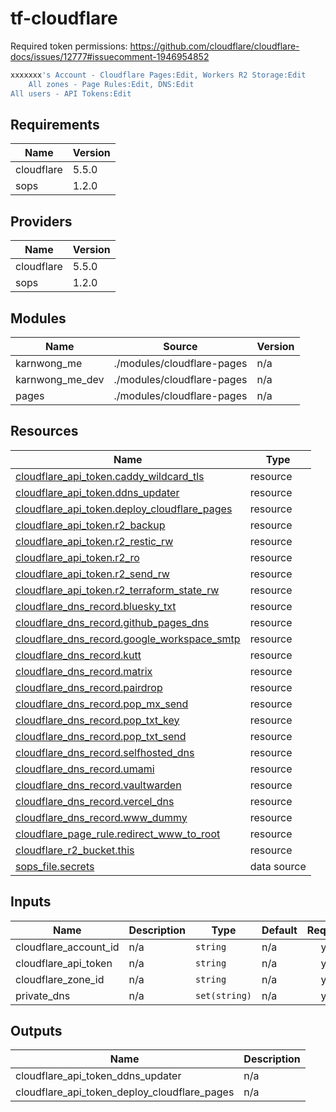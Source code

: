 # tf-cloudflare

Required token permissions: <https://github.com/cloudflare/cloudflare-docs/issues/12777#issuecomment-1946954852>

```bash
xxxxxxx's Account - Cloudflare Pages:Edit, Workers R2 Storage:Edit
    All zones - Page Rules:Edit, DNS:Edit
All users - API Tokens:Edit
```

<!-- BEGIN_TF_DOCS -->
## Requirements

| Name | Version |
|------|---------|
| cloudflare | 5.5.0 |
| sops | 1.2.0 |

## Providers

| Name | Version |
|------|---------|
| cloudflare | 5.5.0 |
| sops | 1.2.0 |

## Modules

| Name | Source | Version |
|------|--------|---------|
| karnwong\_me | ./modules/cloudflare-pages | n/a |
| karnwong\_me\_dev | ./modules/cloudflare-pages | n/a |
| pages | ./modules/cloudflare-pages | n/a |

## Resources

| Name | Type |
|------|------|
| [cloudflare_api_token.caddy_wildcard_tls](https://registry.terraform.io/providers/cloudflare/cloudflare/5.5.0/docs/resources/api_token) | resource |
| [cloudflare_api_token.ddns_updater](https://registry.terraform.io/providers/cloudflare/cloudflare/5.5.0/docs/resources/api_token) | resource |
| [cloudflare_api_token.deploy_cloudflare_pages](https://registry.terraform.io/providers/cloudflare/cloudflare/5.5.0/docs/resources/api_token) | resource |
| [cloudflare_api_token.r2_backup](https://registry.terraform.io/providers/cloudflare/cloudflare/5.5.0/docs/resources/api_token) | resource |
| [cloudflare_api_token.r2_restic_rw](https://registry.terraform.io/providers/cloudflare/cloudflare/5.5.0/docs/resources/api_token) | resource |
| [cloudflare_api_token.r2_ro](https://registry.terraform.io/providers/cloudflare/cloudflare/5.5.0/docs/resources/api_token) | resource |
| [cloudflare_api_token.r2_send_rw](https://registry.terraform.io/providers/cloudflare/cloudflare/5.5.0/docs/resources/api_token) | resource |
| [cloudflare_api_token.r2_terraform_state_rw](https://registry.terraform.io/providers/cloudflare/cloudflare/5.5.0/docs/resources/api_token) | resource |
| [cloudflare_dns_record.bluesky_txt](https://registry.terraform.io/providers/cloudflare/cloudflare/5.5.0/docs/resources/dns_record) | resource |
| [cloudflare_dns_record.github_pages_dns](https://registry.terraform.io/providers/cloudflare/cloudflare/5.5.0/docs/resources/dns_record) | resource |
| [cloudflare_dns_record.google_workspace_smtp](https://registry.terraform.io/providers/cloudflare/cloudflare/5.5.0/docs/resources/dns_record) | resource |
| [cloudflare_dns_record.kutt](https://registry.terraform.io/providers/cloudflare/cloudflare/5.5.0/docs/resources/dns_record) | resource |
| [cloudflare_dns_record.matrix](https://registry.terraform.io/providers/cloudflare/cloudflare/5.5.0/docs/resources/dns_record) | resource |
| [cloudflare_dns_record.pairdrop](https://registry.terraform.io/providers/cloudflare/cloudflare/5.5.0/docs/resources/dns_record) | resource |
| [cloudflare_dns_record.pop_mx_send](https://registry.terraform.io/providers/cloudflare/cloudflare/5.5.0/docs/resources/dns_record) | resource |
| [cloudflare_dns_record.pop_txt_key](https://registry.terraform.io/providers/cloudflare/cloudflare/5.5.0/docs/resources/dns_record) | resource |
| [cloudflare_dns_record.pop_txt_send](https://registry.terraform.io/providers/cloudflare/cloudflare/5.5.0/docs/resources/dns_record) | resource |
| [cloudflare_dns_record.selfhosted_dns](https://registry.terraform.io/providers/cloudflare/cloudflare/5.5.0/docs/resources/dns_record) | resource |
| [cloudflare_dns_record.umami](https://registry.terraform.io/providers/cloudflare/cloudflare/5.5.0/docs/resources/dns_record) | resource |
| [cloudflare_dns_record.vaultwarden](https://registry.terraform.io/providers/cloudflare/cloudflare/5.5.0/docs/resources/dns_record) | resource |
| [cloudflare_dns_record.vercel_dns](https://registry.terraform.io/providers/cloudflare/cloudflare/5.5.0/docs/resources/dns_record) | resource |
| [cloudflare_dns_record.www_dummy](https://registry.terraform.io/providers/cloudflare/cloudflare/5.5.0/docs/resources/dns_record) | resource |
| [cloudflare_page_rule.redirect_www_to_root](https://registry.terraform.io/providers/cloudflare/cloudflare/5.5.0/docs/resources/page_rule) | resource |
| [cloudflare_r2_bucket.this](https://registry.terraform.io/providers/cloudflare/cloudflare/5.5.0/docs/resources/r2_bucket) | resource |
| [sops_file.secrets](https://registry.terraform.io/providers/carlpett/sops/1.2.0/docs/data-sources/file) | data source |

## Inputs

| Name | Description | Type | Default | Required |
|------|-------------|------|---------|:--------:|
| cloudflare\_account\_id | n/a | `string` | n/a | yes |
| cloudflare\_api\_token | n/a | `string` | n/a | yes |
| cloudflare\_zone\_id | n/a | `string` | n/a | yes |
| private\_dns | n/a | `set(string)` | n/a | yes |

## Outputs

| Name | Description |
|------|-------------|
| cloudflare\_api\_token\_ddns\_updater | n/a |
| cloudflare\_api\_token\_deploy\_cloudflare\_pages | n/a |
<!-- END_TF_DOCS -->